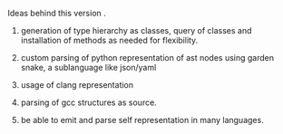 Ideas behind this version .

1. generation of type hierarchy as classes,
query of classes and installation of methods as needed for flexibility.

2. custom parsing of python representation of ast nodes using garden snake, a sublanguage like json/yaml

3. usage of clang representation

4. parsing of gcc structures as source.

5. be able to emit and parse self representation in many languages.
